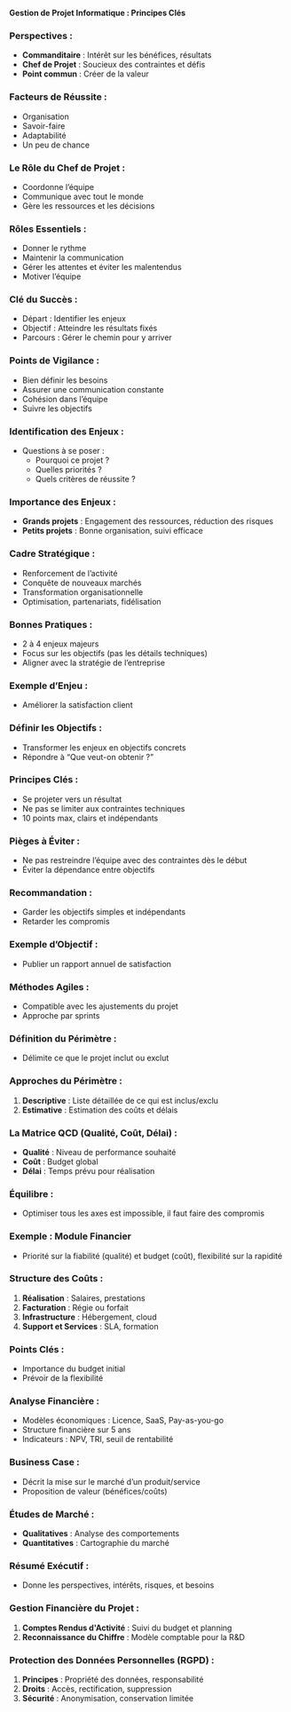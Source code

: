 **Gestion de Projet Informatique : Principes Clés**

### Perspectives :
- **Commanditaire** : Intérêt sur les bénéfices, résultats
- **Chef de Projet** : Soucieux des contraintes et défis
- **Point commun** : Créer de la valeur

### Facteurs de Réussite :
- Organisation
- Savoir-faire
- Adaptabilité
- Un peu de chance

### Le Rôle du Chef de Projet :
- Coordonne l’équipe
- Communique avec tout le monde
- Gère les ressources et les décisions

### Rôles Essentiels :
- Donner le rythme
- Maintenir la communication
- Gérer les attentes et éviter les malentendus
- Motiver l’équipe

### Clé du Succès :
- Départ : Identifier les enjeux
- Objectif : Atteindre les résultats fixés
- Parcours : Gérer le chemin pour y arriver

### Points de Vigilance :
- Bien définir les besoins
- Assurer une communication constante
- Cohésion dans l’équipe
- Suivre les objectifs

### Identification des Enjeux :
- Questions à se poser : 
   - Pourquoi ce projet ?  
   - Quelles priorités ?
   - Quels critères de réussite ?

### Importance des Enjeux :
- **Grands projets** : Engagement des ressources, réduction des risques
- **Petits projets** : Bonne organisation, suivi efficace

### Cadre Stratégique :
- Renforcement de l’activité
- Conquête de nouveaux marchés
- Transformation organisationnelle
- Optimisation, partenariats, fidélisation

### Bonnes Pratiques :
- 2 à 4 enjeux majeurs
- Focus sur les objectifs (pas les détails techniques)
- Aligner avec la stratégie de l’entreprise

### Exemple d’Enjeu :
- Améliorer la satisfaction client

### Définir les Objectifs :
- Transformer les enjeux en objectifs concrets
- Répondre à “Que veut-on obtenir ?”

### Principes Clés :
- Se projeter vers un résultat
- Ne pas se limiter aux contraintes techniques
- 10 points max, clairs et indépendants

### Pièges à Éviter :
- Ne pas restreindre l’équipe avec des contraintes dès le début
- Éviter la dépendance entre objectifs

### Recommandation :
- Garder les objectifs simples et indépendants
- Retarder les compromis

### Exemple d’Objectif :
- Publier un rapport annuel de satisfaction

### Méthodes Agiles :
- Compatible avec les ajustements du projet
- Approche par sprints

### Définition du Périmètre :
- Délimite ce que le projet inclut ou exclut

### Approches du Périmètre :
1. **Descriptive** : Liste détaillée de ce qui est inclus/exclu
2. **Estimative** : Estimation des coûts et délais

### La Matrice QCD (Qualité, Coût, Délai) :
- **Qualité** : Niveau de performance souhaité
- **Coût** : Budget global
- **Délai** : Temps prévu pour réalisation

### Équilibre :
- Optimiser tous les axes est impossible, il faut faire des compromis

### Exemple : Module Financier
- Priorité sur la fiabilité (qualité) et budget (coût), flexibilité sur la rapidité

### Structure des Coûts :
1. **Réalisation** : Salaires, prestations
2. **Facturation** : Régie ou forfait
3. **Infrastructure** : Hébergement, cloud
4. **Support et Services** : SLA, formation

### Points Clés :
- Importance du budget initial
- Prévoir de la flexibilité

### Analyse Financière :
- Modèles économiques : Licence, SaaS, Pay-as-you-go
- Structure financière sur 5 ans
- Indicateurs : NPV, TRI, seuil de rentabilité

### Business Case :
- Décrit la mise sur le marché d’un produit/service
- Proposition de valeur (bénéfices/coûts)

### Études de Marché :
- **Qualitatives** : Analyse des comportements
- **Quantitatives** : Cartographie du marché

### Résumé Exécutif :
- Donne les perspectives, intérêts, risques, et besoins

### Gestion Financière du Projet :
1. **Comptes Rendus d'Activité** : Suivi du budget et planning
2. **Reconnaissance du Chiffre** : Modèle comptable pour la R&D

### Protection des Données Personnelles (RGPD) :
1. **Principes** : Propriété des données, responsabilité
2. **Droits** : Accès, rectification, suppression
3. **Sécurité** : Anonymisation, conservation limitée
